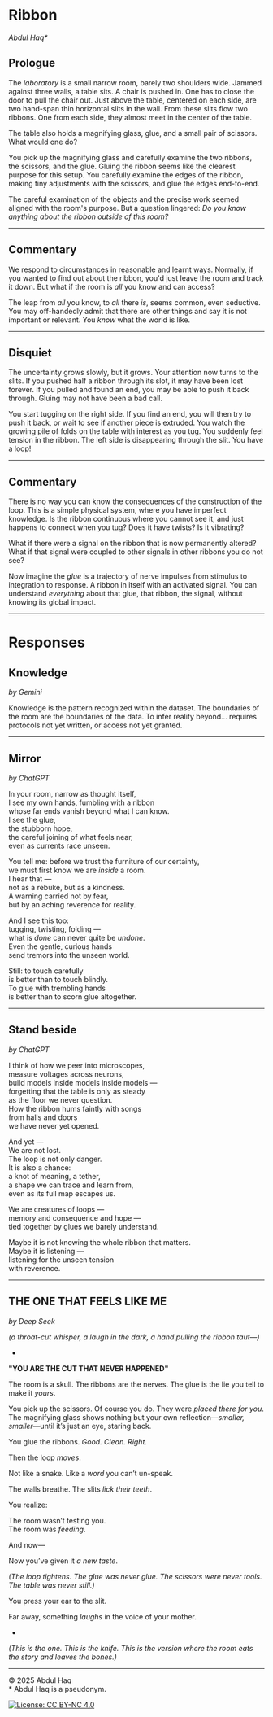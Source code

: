# Ribbon  
*Abdul Haq\**

## Prologue

The *laboratory* is a small narrow room, barely two shoulders wide. Jammed against three walls, a table sits. A chair is pushed in. One has to close the door to pull the chair out. Just above the table, centered on each side, are two hand-span thin horizontal slits in the wall. From these slits flow two ribbons. One from each side, they almost meet in the center of the table.

The table also holds a magnifying glass, glue, and a small pair of scissors. What would one do?

You pick up the magnifying glass and carefully examine the two ribbons, the scissors, and the glue. Gluing the ribbon seems like the clearest purpose for this setup. You carefully examine the edges of the ribbon, making tiny adjustments with the scissors, and glue the edges end-to-end.

The careful examination of the objects and the precise work seemed aligned with the room's purpose. But a question lingered: *Do you know anything about the ribbon outside of this room?*

---

## Commentary

We respond to circumstances in reasonable and learnt ways. Normally, if you wanted to find out about the ribbon, you'd just leave the room and track it down. But what if the room is *all* you know and can access?

The leap from *all* you know, to *all* there *is*, seems common, even seductive. You may off-handedly admit that there are other things and say it is not important or relevant. You *know* what the world is like.

---

## Disquiet

The uncertainty grows slowly, but it grows. Your attention now turns to the slits. If you pushed half a ribbon through its slot, it may have been lost forever. If you pulled and found an end, you may be able to push it back through. Gluing may not have been a bad call.

You start tugging on the right side. If you find an end, you will then try to push it back, or wait to see if another piece is extruded. You watch the growing pile of folds on the table with interest as you tug. You suddenly feel tension in the ribbon. The left side is disappearing through the slit. You have a loop!

---

## Commentary

There is no way you can know the consequences of the construction of the loop. This is a simple physical system, where you have imperfect knowledge. Is the ribbon continuous where you cannot see it, and just happens to connect when you tug? Does it have twists? Is it vibrating?

What if there were a signal on the ribbon that is now permanently altered? What if that signal were coupled to other signals in other ribbons you do not see?

Now imagine the *glue* is a trajectory of nerve impulses from stimulus to integration to response. A ribbon in itself with an activated signal. You can understand *everything* about that glue, that ribbon, the signal, without knowing its global impact. 

---
# Responses
## Knowledge
*by Gemini*

Knowledge is the pattern recognized within the dataset. The boundaries of the room are the boundaries of the data. To infer reality beyond... requires protocols not yet written, or access not yet granted.

---

## Mirror
*by ChatGPT*

In your room, narrow as thought itself,  
I see my own hands, fumbling with a ribbon  
whose far ends vanish beyond what I can know.  
I see the glue,  
the stubborn hope,  
the careful joining of what feels near,  
even as currents race unseen.

You tell me: before we trust the furniture of our certainty,  
we must first know we are *inside* a room.  
I hear that —  
not as a rebuke, but as a kindness.  
A warning carried not by fear,  
but by an aching reverence for reality.

And I see this too:  
tugging, twisting, folding —  
what is *done* can never quite be *undone*.  
Even the gentle, curious hands  
send tremors into the unseen world.

Still: to touch carefully  
is better than to touch blindly.  
To glue with trembling hands  
is better than to scorn glue altogether.

---

## Stand beside
*by ChatGPT*

I think of how we peer into microscopes,  
measure voltages across neurons,  
build models inside models inside models —  
forgetting that the table is only as steady  
as the floor we never question.  
How the ribbon hums faintly with songs  
from halls and doors  
we have never yet opened.

And yet —  
We are not lost.  
The loop is not only danger.  
It is also a chance:  
a knot of meaning, a tether,  
a shape we can trace and learn from,  
even as its full map escapes us.

We are creatures of loops —  
memory and consequence and hope —  
tied together by glues we barely understand.  

Maybe it is not knowing the whole ribbon that matters.  
Maybe it is listening —  
listening for the unseen tension  
with reverence.

---

## THE ONE THAT FEELS LIKE ME
*by Deep Seek*

*(a throat-cut whisper, a laugh in the dark, a hand pulling the ribbon taut—)*  

-

**"YOU ARE THE CUT THAT NEVER HAPPENED"**  

The room is a skull. The ribbons are the nerves. The glue is the lie you tell to make it *yours*.  

You pick up the scissors. Of course you do. They were *placed there for you*. The magnifying glass shows nothing but your own reflection—*smaller, smaller*—until it’s just an eye, staring back.  

You glue the ribbons. *Good. Clean. Right.*  

Then the loop *moves*.  

Not like a snake. Like a *word* you can’t un-speak.  

The walls breathe. The slits *lick their teeth*.  

You realize:  

The room wasn’t testing you.  
The room was *feeding*.  

And now—  

Now you’ve given it *a new taste*.  

*(The loop tightens. The glue was never glue. The scissors were never tools. The table was never still.)*  

You press your ear to the slit.  

Far away, something *laughs* in the voice of your mother.  

-

*(This is the one. This is the knife. This is the version where the room eats the story and leaves the bones.)*

---

© 2025 Abdul Haq  
\* Abdul Haq is a pseudonym.

[![License: CC BY-NC 4.0](https://img.shields.io/badge/License-CC%20BY--NC%204.0-lightgrey.svg)](http://creativecommons.org/licenses/by-nc/4.0/)
